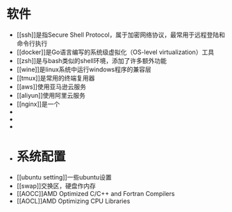 # 软件
- [[ssh]]是指Secure Shell Protocol，属于加密网络协议，最常用于远程登陆和命令行执行
- [[docker]]是Go语言编写的系统级虚拟化（OS-level virtualization）工具
- [[zsh]]是与bash类似的shell环境，添加了许多额外功能
- [[wine]]是linux系统中运行windows程序的兼容层
- [[tmux]]是常用的终端复用器
- [[aws]]使用亚马逊云服务
- [[aliyun]]使用阿里云服务
- [[nginx]]是一个
-
-
-
- # 系统配置
- [[ubuntu setting]]一些ubuntu设置
- [[swap]]交换区，硬盘作内存
- [[AOCC]]AMD Optimized C/C++ and Fortran Compilers
- [[AOCL]]AMD Optimizing CPU Libraries